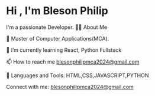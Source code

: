 <html>
           <body>
<h1> Hi , I'm Bleson Philip</h1>
I'm a passionate Developer.
🙋‍♂️ About Me

🔭 Master of Computer Applications(MCA).

🌱 I’m currently learning React, Python Fullstack


📫 How to reach me blesonphilipmca2024@gmail.com


🚀 Languages and Tools:
           HTML,CSS,JAVASCRIPT,PYTHON

Connect with me:
blesonphilipmca2024@gmail.com

</body>
</html>

<!---
BlesonPhilip/BlesonPhilip is a ✨ special ✨ repository because its `README.md` (this file) appears on your GitHub profile.
You can click the Preview link to take a look at your changes.
--->
